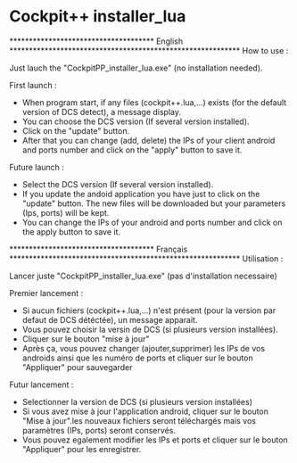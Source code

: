 # Cockpit++ installer_lua


************************************* English  ***********************************************************
How to use : 

Just lauch the "CockpitPP_installer_lua.exe" (no installation needed).

First launch : 
- When program start, if any files (cockpit++.lua,...) exists (for the default version of DCS detect), a message display.
- You can choose the DCS version (If several version installed).
- Click on the "update" button.
- After that you can change (add, delete) the IPs of your client android and ports number and click on the "apply" button to save it.

Future launch : 
- Select the DCS version (If several version installed).
- If you update the andoid application you have just to click on the "update" button. The new files will be downloaded but your parameters (Ips, ports) will be kept.
- You can change the IPs of your android and ports number and click on the apply button to save it.



************************************* Français  ***********************************************************
Utilisation :

Lancer juste "CockpitPP_installer_lua.exe" (pas d'installation necessaire)

Premier lancement :
- Si aucun fichiers (cockpit++.lua,...) n'est présent (pour la version par defaut de DCS détéctée), un message apparait.
- Vous pouvez choisir la versin de DCS (si plusieurs version installées).
- Cliquer sur le bouton "mise à jour"
- Après ça, vous pouvez changer (ajouter,supprimer) les IPs de vos androids ainsi que les numéro de ports et cliquer sur le bouton "Appliquer" pour sauvegarder

Futur lancement : 
- Selectionner la version de DCS (si plusieurs version installées)
- Si vous avez mise à jour l'application android, cliquer sur le bouton "Mise à jour".les nouveaux fichiers seront téléchargés mais vos paramètres (IPs, ports) seront conservés.
- Vous pouvez egalement modifier les IPs et ports et cliquer sur le bouton "Appliquer" pour les enregistrer.
